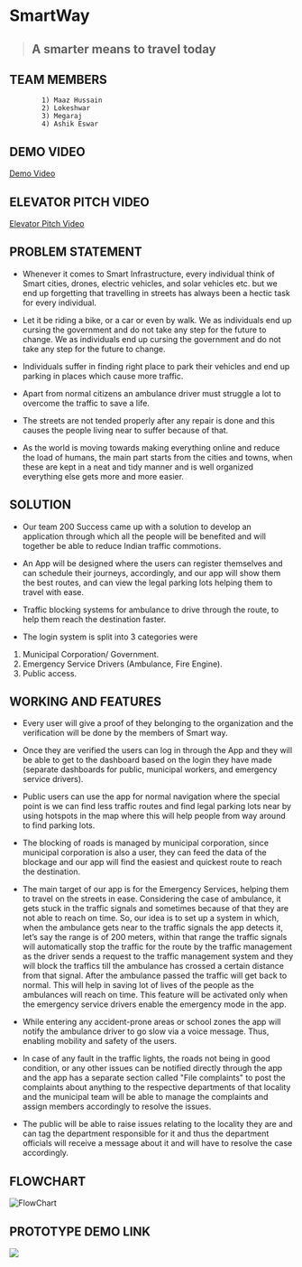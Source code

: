 #  SmartWay

> ## A smarter means to travel today

## TEAM MEMBERS
            1) Maaz Hussain
            2) Lokeshwar
            3) Megaraj
            4) Ashik Eswar
       
## DEMO VIDEO

[Demo Video](https://youtu.be/HOsI0z0UA7w)

## ELEVATOR PITCH VIDEO

[Elevator Pitch Video](https://youtu.be/5N6C9HHJhDc)

## **PROBLEM STATEMENT**

* Whenever it comes to Smart Infrastructure, every individual think of Smart cities, drones, electric vehicles, and solar vehicles etc. but we end up forgetting that travelling in streets has always been a hectic task for every individual. 

* Let it be riding a bike, or a car or even by walk. We as individuals end up cursing the government and do not take any step for the future to change. We as individuals end up cursing the government and do not take any step for the future to change.

* Individuals suffer in finding right place to park their vehicles and end up parking in places which cause more traffic.

* Apart from normal citizens an ambulance driver must struggle a lot to overcome the traffic to save a life. 

* The streets are not tended properly after any repair is done and this causes the people living near to suffer because of that.

* As the world is moving towards making everything online and reduce the load of humans, the main part starts from the cities and towns, when these are kept in a neat and tidy manner and is well organized everything else gets more and more easier.


## **SOLUTION**

* Our team 200 Success came up with a solution to develop an application through which all the people will be benefited and will together be able to reduce Indian traffic commotions. 

* An App will be designed where the users can register themselves and can schedule their journeys, accordingly, and our app will show them the best routes, and can view the legal parking lots helping them to travel with ease.

* Traffic blocking systems for ambulance to drive through the route, to help them reach the destination faster.

* The login system is split into 3 categories were 
1. Municipal Corporation/ Government.
2. Emergency Service Drivers (Ambulance, Fire Engine).
3. Public access.


## **WORKING AND FEATURES**

* Every user will give a proof of they belonging to the organization and the verification will be done by the members of Smart way.

* Once they are verified the users can log in through the App and they will be able to get to the dashboard based on the login they have made (separate dashboards for public, municipal workers, and emergency service drivers).

* Public users can use the app for normal navigation where the special point is we can find less traffic routes and find legal parking lots near by using hotspots in the map where this will help people from way around to find parking lots.

* The blocking of roads is managed by municipal corporation, since municipal corporation is also a user, they can feed the data of the blockage and our app will find the easiest and quickest route to reach the destination.

* The main target of our app is for the Emergency Services, helping them to travel on the streets in ease. Considering the case of ambulance, it gets stuck in the traffic signals and sometimes because of that they are not able to reach on time. So, our idea is to set up a system in which, when the ambulance gets near to the traffic signals the app detects it, let’s say the range is of 200 meters, within that range the traffic signals will automatically stop the traffic for the route by the traffic management as the driver sends a request to the traffic management system and they will block the traffics till the ambulance has crossed a certain distance from that signal. After the ambulance passed the traffic will get back to normal. This will help in saving lot of lives of the people as the ambulances will reach on time. This feature will be activated only when the emergency service drivers enable the emergency mode in the app.

* While entering any accident-prone areas or school zones the app will notify the ambulance driver to go slow via a voice message. Thus, enabling mobility and safety of the users.

* In case of any fault in the traffic lights, the roads not being in good condition, or any other issues can be notified directly through the app and the app has a separate section called "File complaints" to post the complaints about anything to the respective departments of that locality and the municipal team will be able to manage the complaints and assign members accordingly to resolve the issues.

* The public will be able to raise issues relating to the locality they are and can tag the department responsible for it and thus the department officials will receive a message about it and will have to resolve the case accordingly.

## **FLOWCHART**
![FlowChart](https://user-images.githubusercontent.com/61106740/132129718-376c0419-d0ea-441d-b369-b3a0529e3ff6.jpg)

## **PROTOTYPE DEMO LINK**

![](https://xd.adobe.com/view/f8c8c5cf-e258-4bc2-ab3c-aa016088ef1e-ad9b/)

